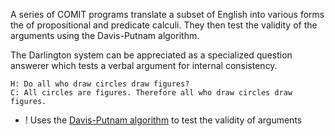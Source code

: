A series of COMIT programs translate a subset of English into various forms the of propositional and predicate calculi. They then test the validity of the arguments using the Davis-Putnam algorithm.

The Darlington system can be appreciated as a specialized question answerer which tests a verbal argument for internal consistency.

~~~
H: Do all who draw circles draw figures?
C: All circles are figures. Therefore all who draw circles draw figures.
~~~

+ ! Uses the [Davis-Putnam algorithm](https://en.wikipedia.org/wiki/Davis%E2%80%93Putnam_algorithm) to test the validity of arguments